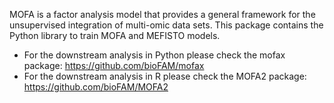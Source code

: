 MOFA is a factor analysis model that provides a general framework for the unsupervised integration of multi-omic data sets.
This package contains the Python library to train MOFA and MEFISTO models. 

- For the downstream analysis in Python please check the mofax package: https://github.com/bioFAM/mofax
- For the downstream analysis in R please check the MOFA2 package: https://github.com/bioFAM/MOFA2
